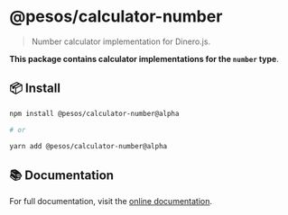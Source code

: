 # @pesos/calculator-number

> Number calculator implementation for Dinero.js.

**This package contains calculator implementations for the `number` type**.

## 📦 Install

```sh
npm install @pesos/calculator-number@alpha

# or

yarn add @pesos/calculator-number@alpha
```

## 📚 Documentation

For full documentation, visit the [online documentation](https://v2.dinerojs.com/docs).
